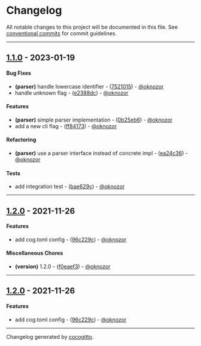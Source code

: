 # Changelog
All notable changes to this project will be documented in this file. See [conventional commits](https://www.conventionalcommits.org/) for commit guidelines.

- - -
## [1.1.0](https://github.com/cocogitto/cocogitto_bot_playground/compare/1.0.0..1.1.0) - 2023-01-19
#### Bug Fixes
- **(parser)** handle lowercase identifier - ([7521015](https://github.com/cocogitto/cocogitto_bot_playground/commit/7521015ca4129e6180ba227344d9d0dd751034c9)) - [@oknozor](https://github.com/oknozor)
- handle unknown flag - ([e2388dc](https://github.com/cocogitto/cocogitto_bot_playground/commit/e2388dcd60486fdca0c7f9ca582b3832a034402b)) - [@oknozor](https://github.com/oknozor)
#### Features
- **(parser)** simple parser implementation - ([0b25eb6](https://github.com/cocogitto/cocogitto_bot_playground/commit/0b25eb6949366e78537d79c53a2a71cca38f2daf)) - [@oknozor](https://github.com/oknozor)
- add a new cli flag - ([ff84173](https://github.com/cocogitto/cocogitto_bot_playground/commit/ff841739b9e74281e528a430988b618a829a7bab)) - [@oknozor](https://github.com/oknozor)
#### Refactoring
- **(parser)** use a parser interface instead of concrete impl - ([ea24c36](https://github.com/cocogitto/cocogitto_bot_playground/commit/ea24c365ccd0134bce1e7707633c04ae13e05569)) - [@oknozor](https://github.com/oknozor)
#### Tests
- add integration test - ([bae629c](https://github.com/cocogitto/cocogitto_bot_playground/commit/bae629ce50ea7596244b9580af6ba19e5a1d32ae)) - [@oknozor](https://github.com/oknozor)

- - -

## [1.2.0](https://github.com/cocogitto/cocogitto_bot_playground/compare/1.1.0..1.2.0) - 2021-11-26
#### Features
- add cog.toml config - ([96c229c](https://github.com/cocogitto/cocogitto_bot_playground/commit/96c229c3d47a2ad2e87d0c7f1a5b6839df52b106)) - [@oknozor](https://github.com/oknozor)
#### Miscellaneous Chores
- **(version)** 1.2.0 - ([f0eaef3](https://github.com/cocogitto/cocogitto_bot_playground/commit/f0eaef3b1eb201a507cfb00771d0821ee586625a)) - [@oknozor](https://github.com/oknozor)
- - -

## [1.2.0](https://github.com/cocogitto/cocogitto_bot_playground/compare/1.1.0..1.2.0) - 2021-11-26
#### Features
- add cog.toml config - ([96c229c](https://github.com/cocogitto/cocogitto_bot_playground/commit/96c229c3d47a2ad2e87d0c7f1a5b6839df52b106)) - [@oknozor](https://github.com/oknozor)
- - -

Changelog generated by [cocogitto](https://github.com/cocogitto/cocogitto).